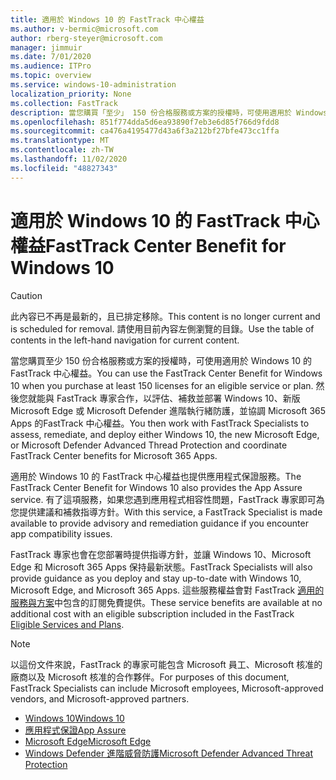 ```yaml
---
title: 適用於 Windows 10 的 FastTrack 中心權益
ms.author: v-bermic@microsoft.com
author: rberg-steyer@microsoft.com
manager: jimmuir
ms.date: 7/01/2020
ms.audience: ITPro
ms.topic: overview
ms.service: windows-10-administration
localization_priority: None
ms.collection: FastTrack
description: 當您購買「至少」 150 份合格服務或方案的授權時，可使用適用於 Windows 10 的 FastTrack 中心權益。
ms.openlocfilehash: 851f774dda5d6ea93890f7eb3e6d85f766d9fdd8
ms.sourcegitcommit: ca476a4195477d43a6f3a212bf27bfe473cc1ffa
ms.translationtype: MT
ms.contentlocale: zh-TW
ms.lasthandoff: 11/02/2020
ms.locfileid: "48827343"
---
```

# <a name="fasttrack-center-benefit-for-windows-10"></a><span data-ttu-id="aa335-103">適用於 Windows 10 的 FastTrack 中心權益</span><span class="sxs-lookup"><span data-stu-id="aa335-103">FastTrack Center Benefit for Windows 10</span></span>

> [!CAUTION]
> <span data-ttu-id="aa335-104">此內容已不再是最新的，且已排定移除。</span><span class="sxs-lookup"><span data-stu-id="aa335-104">This content is no longer current and is scheduled for removal.</span></span> <span data-ttu-id="aa335-105">請使用目前內容左側瀏覽的目錄。</span><span class="sxs-lookup"><span data-stu-id="aa335-105">Use the table of contents in the left-hand navigation for current content.</span></span>

<span data-ttu-id="aa335-106">當您購買至少 150 份合格服務或方案的授權時，可使用適用於 Windows 10 的 FastTrack 中心權益。</span><span class="sxs-lookup"><span data-stu-id="aa335-106">You can use the FastTrack Center Benefit for Windows 10 when you purchase at least 150 licenses for an eligible service or plan.</span></span> <span data-ttu-id="aa335-107">然後您就能與 FastTrack 專家合作，以評估、補救並部署 Windows 10、新版 Microsoft Edge 或 Microsoft Defender 進階執行緒防護，並協調 Microsoft 365 Apps 的FastTrack 中心權益。</span><span class="sxs-lookup"><span data-stu-id="aa335-107">You then work with FastTrack Specialists to assess, remediate, and deploy either Windows 10, the new Microsoft Edge, or Microsoft Defender Advanced Thread Protection and coordinate FastTrack Center benefits for Microsoft 365 Apps.</span></span> 

<span data-ttu-id="aa335-108">適用於 Windows 10 的 FastTrack 中心權益也提供應用程式保證服務。</span><span class="sxs-lookup"><span data-stu-id="aa335-108">The FastTrack Center Benefit for Windows 10 also provides the App Assure service.</span></span> <span data-ttu-id="aa335-109">有了這項服務，如果您遇到應用程式相容性問題，FastTrack 專家即可為您提供建議和補救指導方針。</span><span class="sxs-lookup"><span data-stu-id="aa335-109">With this service, a FastTrack Specialist is made available to provide advisory and remediation guidance if you encounter app compatibility issues.</span></span> 

<span data-ttu-id="aa335-110">FastTrack 專家也會在您部署時提供指導方針，並讓 Windows 10、Microsoft Edge 和 Microsoft 365 Apps 保持最新狀態。</span><span class="sxs-lookup"><span data-stu-id="aa335-110">FastTrack Specialists will also provide guidance as you deploy and stay up-to-date with Windows 10, Microsoft Edge, and Microsoft 365 Apps.</span></span> <span data-ttu-id="aa335-111">這些服務權益會對 FastTrack [適用的服務與方案](M365-eligible-services-and-plans.md)中包含的訂閱免費提供。</span><span class="sxs-lookup"><span data-stu-id="aa335-111">These service benefits are available at no additional cost with an eligible subscription included in the FastTrack [Eligible Services and Plans](M365-eligible-services-and-plans.md).</span></span>
  
> [!NOTE]
> <span data-ttu-id="aa335-112">以這份文件來說，FastTrack 的專家可能包含 Microsoft 員工、Microsoft 核准的廠商以及 Microsoft 核准的合作夥伴。</span><span class="sxs-lookup"><span data-stu-id="aa335-112">For purposes of this document, FastTrack Specialists can include Microsoft employees, Microsoft-approved vendors, and Microsoft-approved partners.</span></span> 
    
- [<span data-ttu-id="aa335-113">Windows 10</span><span class="sxs-lookup"><span data-stu-id="aa335-113">Windows 10</span></span>](Win-10-windows-10.md)
- [<span data-ttu-id="aa335-114">應用程式保證</span><span class="sxs-lookup"><span data-stu-id="aa335-114">App Assure</span></span>](Win-10-app-assure.md)
- [<span data-ttu-id="aa335-115">Microsoft Edge</span><span class="sxs-lookup"><span data-stu-id="aa335-115">Microsoft Edge</span></span>](Win-10-microsoft-edge.md)
- [<span data-ttu-id="aa335-116">Windows Defender 進階威脅防護</span><span class="sxs-lookup"><span data-stu-id="aa335-116">Microsoft Defender Advanced Threat Protection</span></span>](Win-10-microsoft-defender-atp.md)

